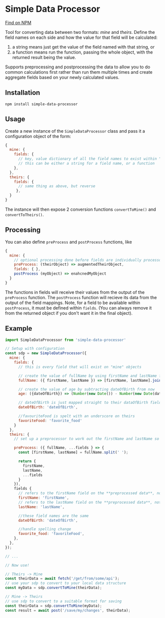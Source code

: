 # Simple Data Processor

[Find on NPM](https://www.npmjs.com/package/simple-data-processor)

Tool for converting data between two formats: *mine* and *theirs*. Define the field names on each side and how the value for that field will be calculated:
1. a string means just get the value of the field named with that string, or
1. a function means run the function, passing the whole object, with the returned result being the value. 

Supports preprocessing and postprocessing the data to allow you to do common calculations first rather than run them multiple times and create aggregate fields based on your newly calculated values.

## Installation
```
npm install simple-data-processor
```

## Usage

Create a new instance of the `SimpleDataProcessor` class and pass it a configuration object of the form:

```javascript
{
  mine: {
    fields: {
      // key, value dictionary of all the field names to exist within "mine" objects and what they correspond to on "their" objects
      // this can be either a string for a field name, or a function
    },
  },
  theirs: {
    fields: {
      // same thing as above, but reverse
     },
  }
}
```
The instance will then expose 2 conversion functions `convertToMine()` and `convertToTheirs()`.

## Processing
You can also define `preProcess` and `postProcess` functions, like
```javascript
{
  mine: {
    // optional processing done before fields are individually processd
    preProcess: (theirObject) => augmentedTheirObject,
    fields: { },
    postProcess (myObject) => enahcnedMyObject
  }
}
```
The functions in fields will receive their values from the output of the `preProcess` function. 
The `postProcess` function will recieve its data from the output of the field mappings.
Note, for a field to be available within `postProcess`, it must be defined within `fields`. (You can always remove it from the returned object if you don't want it in the final object).

## Example

```javascript
import SimpleDataProcessor from 'simple-data-processor'

// Setup with configuration
const sdp = new SimpleDataProcessor({
  mine: {
    fields: {
      // this is every field that will exist on "mine" objects

      // create the value of fullName by using firstName and lastName from the original (theirs) object 
      fullName: ({ firstName, lastName }) => [firstName, lastName].join(' '),

      // create the value of age by subtracting dateOfBirth from now
      age: ({dateOfBirth}) => (Number(new Date()) - Number(new Date(dateOfBirth))) / (365 * 24 * 60 * 60 * 1000),

      // dateOfBirth is just mapped straight to their dataOfBirth field
      dateOfBirth: 'dateOfBirth',

      //favouriteFood is spelt with an underscore on theirs
      favoriteFood: 'favorite_food'
    }
  },
  theirs: {
    // set up a preprocessor to work out the firstName and lastName so we don't run the array split twice

    preProcess: ({ fullName, ...fields } => {
      const [firstName, lastName] = fullName.split(' ');

      return {
        firstName,
        lastName,
        ...fields
      }
    }),
    fields {
      // refers to the firstName field on the **preprocessed data**, not the original data, which doesn't have that field
      firstName: 'firstName',
      // refers to the lastName field on the **preprocessed data**, not the original data, which doesn't have that field
      lastName: 'lastName',

      //these field names are the same
      dateOfBirth: 'dateOfBirth',

      //handle spelling change
      favorite_food: 'favoriteFood',
    },
  },
});

// ...

// Now use!

// Theirs -> Mine
const theirData = await fetch('/get/from/some/api');
// use your sdp to convert to your local data structure
const myData = sdp.convertToMine(theirData);

// Mine -> Theirs
// use sdp to convert to a suitable format for saving
const theirData = sdp.convertToMine(myData);
const result = await post('/save/my/changes', theirData);
```